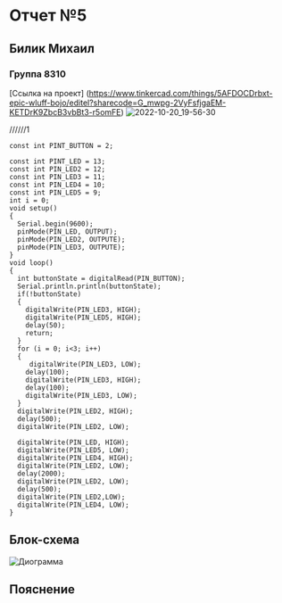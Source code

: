 # Отчет №5
## Билик Михаил
### Группа 8310


[Ссылка на проект] (https://www.tinkercad.com/things/5AFDOCDrbxt-epic-wluff-bojo/editel?sharecode=G_mwpg-2VyFsfjgaEM-KETDrK9ZbcB3vbBt3-r5omFE)
![2022-10-20_19-56-30](https://user-images.githubusercontent.com/115870792/197011843-0fdb154b-dfbc-4e38-9900-3678c4d479c4.png)

//////1
```С++
const int PINT_BUTTON = 2;

const int PINT_LED = 13;
const int PIN_LED2 = 12;
const int PIN_LED3 = 11;
const int PIN_LED4 = 10;
const int PIN_LED5 = 9;
int i = 0;
void setup()
{ 
  Serial.begin(9600);
  pinMode(PIN_LED, OUTPUT);
  pinMode(PIN_LED2, OUTPUTE);
  pinMode(PIN_LED3, OUTPUTE);
}
void loop()
{
  int buttonState = digitalRead(PIN_BUTTON);
  Serial.println.println(buttonState);
  if(!buttonState)
  {
    digitalWrite(PIN_LED3, HIGH);
    digitalWrite(PIN_LED5, HIGH);
    delay(50);
    return;
  }
  for (i = 0; i<3; i++)
  {
     digitalWrite(PIN_LED3, LOW);
    delay(100);
    digitalWrite(PIN_LED3, HIGH);
    delay(100);
    digitalWrite(PIN_LED3, LOW);
  }
  digitalWrite(PIN_LED2, HIGH);
  delay(500);
  digitalWrite(PIN_LED2, LOW);
  
  digitalWrite(PIN_LED, HIGH);
  digitalWrite(PIN_LED5, LOW);
  digitalWrite(PIN_LED4, HIGH);
  digitalWrite(PIN_LED2, LOW);
  delay(2000);
  digitalWrite(PIN_LED2, LOW);
  delay(500);
  digitalWrite(PIN_LED2,LOW);
  digitalWrite(PIN_LED4, LOW);
} 
```

## Блок-схема
![Диограмма](https://user-images.githubusercontent.com/115870792/197010562-add9a52c-a88c-48b4-b80c-2af059fd61a3.png)


## Пояснение

